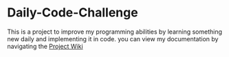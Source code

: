 # Daily-Code-Challenge
This is a project to improve my programming abilities by learning something new daily and implementing it in code.
you can view my documentation by navigating the [Project Wiki](https://github.com/IjlalBaig/Daily-Code-Challenge/wiki)
